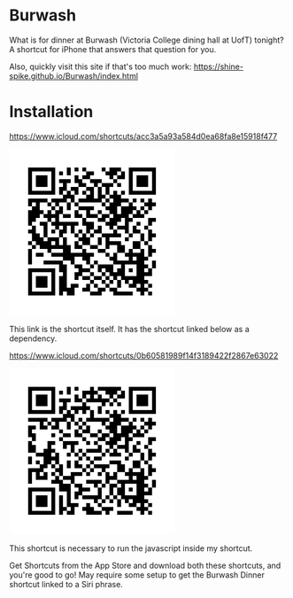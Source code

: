 # Burwash
What is for dinner at Burwash (Victoria College dining hall at UofT) tonight? A shortcut for iPhone that answers that question for you.

Also, quickly visit this site if that's too much work: https://shine-spike.github.io/Burwash/index.html

# Installation
https://www.icloud.com/shortcuts/acc3a5a93a584d0ea68fa8e15918f477

![alt text](https://raw.githubusercontent.com/shine-spike/Burwash/master/qr/burwash.png)

This link is the shortcut itself. It has the shortcut linked below as a dependency.

https://www.icloud.com/shortcuts/0b60581989f14f3189422f2867e63022

![alt text](https://raw.githubusercontent.com/shine-spike/Burwash/master/qr/executejs.png)

This shortcut is necessary to run the javascript inside my shortcut. 

Get Shortcuts from the App Store and download both these shortcuts, and you're good to go! May require some setup to get the Burwash Dinner shortcut linked to a Siri phrase.
